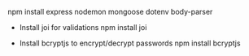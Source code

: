npm install express nodemon mongoose dotenv body-parser

* Install joi for validations
npm install joi

* Install bcryptjs to encrypt/decrypt passwords
npm install bcryptjs